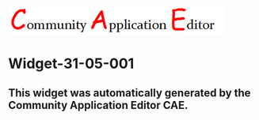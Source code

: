 ![CAE](https://github.com/PhilCAEOrg/frontendComponent-Widget-31-05-001/blob/gh-pages/img/logo.png)  

Widget-31-05-001
===================


This widget was automatically generated by the Community Application Editor CAE.  
---------------
